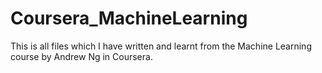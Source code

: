 # Coursera_MachineLearning
This is all files which I have written and learnt from the Machine Learning course by Andrew Ng in Coursera.
